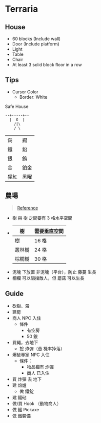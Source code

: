 # Terraria

## House

- 60 blocks (Include wall)
- Door (Include platform)
- Light
- Table
- Chair
- At least 3 solid block floor in a row

## Tips

- Cursor Color
  - Border: White

Safe House

```
--+-----+--
  |  O  |
    /|\
    / \
```

| | |
|-|-|
| 銅 | 錫 |
| 鐵 | 鉛 |
| 銀 | 鎢 |
| 金 | 鉑金 |
| 猩紅 | 黑曜 |

## 農場

> [Reference](https://terraria.fandom.com/zh/wiki/%E6%8C%87%E5%8D%97:%E5%88%B7%E8%B5%84%E6%BA%90)

- 樹 與 樹 之間要有 3 格水平空間
- | 樹 | 需要垂直空間 |
  | - | - |
  | 樹 | 16 格 |
   叢林樹 | 24 格 |
   棕櫚樹 | 30 格 |
- 泥塊 下放置 非泥塊（平台），防止 藤蔓 生長
- 柵欄 可以阻擋敵人，但 蘑菇 可以生長

## Guide

- 砍樹、殺 
- 建房
- 商人 NPC 入住
  - 條件
    - 有空房
    - 50 銀
- 買繩，去地下
  - 撿 炸彈（壺 機率掉落）
- 爆破專家 NPC 入住
  - 條件：
    - 物品欄有 炸彈
    - 商人 已入住
- 買 炸彈 去 地下
- 建 熔爐
  - 做 鐵錠
- 建 鐵砧
- 做/買 Hook （動物商人）
- 做 鐵 Pickaxe
- 做 鐵裝備
